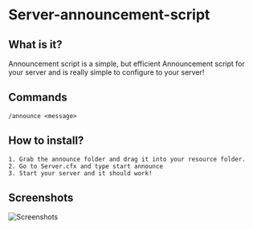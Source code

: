 # Server-announcement-script

## What is it?
Announcement script is a simple, but efficient Announcement script for your server and is really simple to configure to your server!

## Commands
``/announce <message>``

## How to install?

```
1. Grab the announce folder and drag it into your resource folder.
2. Go to Server.cfx and type start announce
3. Start your server and it should work!
```


## Screenshots
![Screenshots](https://i.imgur.com/5lEnSdU.png)
